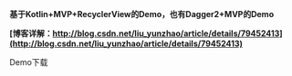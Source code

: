 **基于Kotlin+MVP+RecyclerView的Demo，也有Dagger2+MVP的Demo**

**[博客详解：http://blog.csdn.net/liu_yunzhao/article/details/79452413](http://blog.csdn.net/liu_yunzhao/article/details/79452413)**

Demo下载